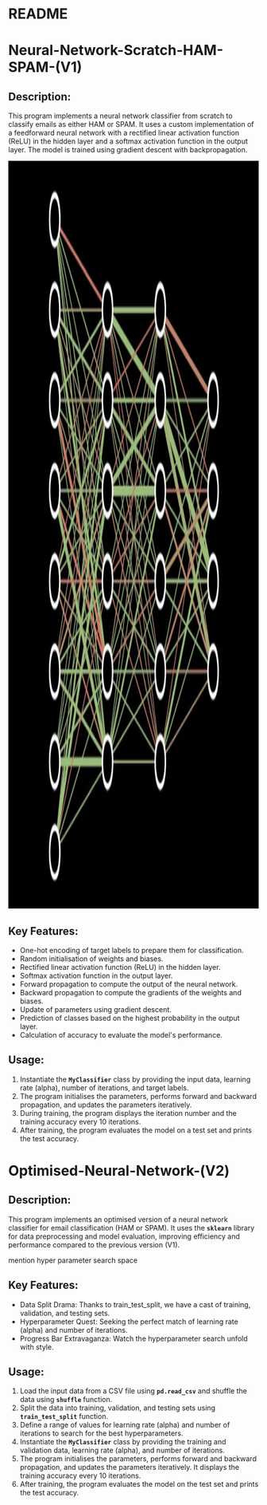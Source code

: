 # README

# **Neural-Network-Scratch-HAM-SPAM-(V1)**

## **Description:**

This program implements a neural network classifier from scratch to classify emails as either HAM or SPAM. It uses a custom implementation of a feedforward neural network with a rectified linear activation function (ReLU) in the hidden layer and a softmax activation function in the output layer. The model is trained using gradient descent with backpropagation.

<img src="data/NN_pic.png" height="1500" width="1000" >

## **Key Features:**

- One-hot encoding of target labels to prepare them for classification.
- Random initialisation of weights and biases.
- Rectified linear activation function (ReLU) in the hidden layer.
- Softmax activation function in the output layer.
- Forward propagation to compute the output of the neural network.
- Backward propagation to compute the gradients of the weights and biases.
- Update of parameters using gradient descent.
- Prediction of classes based on the highest probability in the output layer.
- Calculation of accuracy to evaluate the model's performance.

## **Usage:**

1. Instantiate the **`MyClassifier`** class by providing the input data, learning rate (alpha), number of iterations, and target labels.
2. The program initialises the parameters, performs forward and backward propagation, and updates the parameters iteratively.
3. During training, the program displays the iteration number and the training accuracy every 10 iterations.
4. After training, the program evaluates the model on a test set and prints the test accuracy.

# **Optimised-Neural-Network-(V2)**

## **Description:**

This program implements an optimised version of a neural network classifier for email classification (HAM or SPAM). It uses the **`sklearn`** library for data preprocessing and model evaluation, improving efficiency and performance compared to the previous version (V1).

mention hyper parameter search space 

## **Key Features:**
- Data Split Drama: Thanks to train_test_split, we have a cast of training, validation, and testing sets.
- Hyperparameter Quest: Seeking the perfect match of learning rate (alpha) and number of iterations.
- Progress Bar Extravaganza: Watch the hyperparameter search unfold with style.


## **Usage:**

1. Load the input data from a CSV file using **`pd.read_csv`** and shuffle the data using **`shuffle`** function.
2. Split the data into training, validation, and testing sets using **`train_test_split`** function.
3. Define a range of values for learning rate (alpha) and number of iterations to search for the best hyperparameters.
4. Instantiate the **`MyClassifier`** class by providing the training and validation data, learning rate (alpha), and number of iterations.
5. The program initialises the parameters, performs forward and backward propagation, and updates the parameters iteratively. It displays the training accuracy every 10 iterations.
6. After training, the program evaluates the model on the test set and prints the test accuracy.
